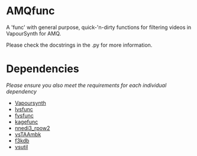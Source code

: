 # AMQfunc
A 'func' with general purpose, quick-'n-dirty functions for filtering videos in VapourSynth for AMQ.

Please check the docstrings in the .py for more information.

# Dependencies
*Please ensure you also meet the requirements for each individual dependency*
* [Vapoursynth](http://www.vapoursynth.com/)
* [lvsfunc](https://github.com/LightArrowsEXE/lvsfunc)
* [fvsfunc](https://github.com/Irrational-Encoding-Wizardry/fvsfunc)
* [kagefunc](https://github.com/Irrational-Encoding-Wizardry/kagefunc)
* [nnedi3_rpow2](https://github.com/darealshinji/vapoursynth-plugins/blob/master/scripts/nnedi3_rpow2.py)
* [vsTAAmbk](https://github.com/HomeOfVapourSynthEvolution/vsTAAmbk)
* [f3kdb](https://f3kdb.readthedocs.io/en/latest/)
* [vsutil](https://github.com/Irrational-Encoding-Wizardry/vsutil)